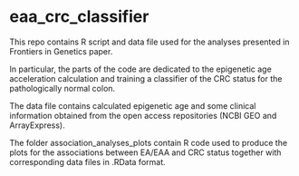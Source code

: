 # eaa_crc_classifier

This repo contains R script and data file used for the analyses presented in Frontiers in Genetics paper.

In particular, the parts of the code are dedicated to the epigenetic age acceleration calculation and training a classifier of the CRC status for the pathologically normal colon.

The data file contains calculated epigenetic age and some clinical information obtained from the open access repositories (NCBI GEO and ArrayExpress).

The folder association_analyses_plots contain R code used to produce the plots for the associations between EA/EAA and CRC status together with corresponding data files in .RData format.
